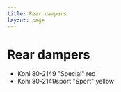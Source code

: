 ```yaml
---
title: Rear dampers
layout: page
---
```


# Rear dampers
- Koni 80-2149 "Special" red
- Koni 80-2149sport "Sport" yellow
